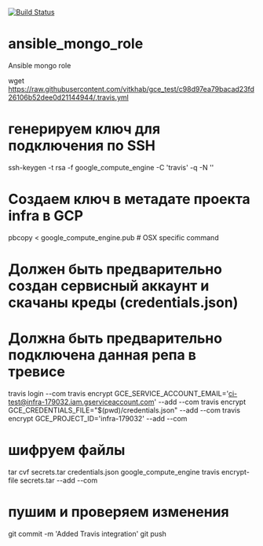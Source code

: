 [![Build Status](https://travis-ci.com/ivango812/ansible_mongo_role.svg?branch=master)](https://travis-ci.com/ivango812/ansible_mongo_role)

# ansible_mongo_role
Ansible mongo role

wget https://raw.githubusercontent.com/vitkhab/gce_test/c98d97ea79bacad23fd26106b52dee0d21144944/.travis.yml
# генерируем ключ для подключения по SSH
ssh-keygen -t rsa -f google_compute_engine -C 'travis' -q -N ''
# Создаем ключ в метадате проекта infra в GCP
pbcopy < google_compute_engine.pub # OSX specific command

# Должен быть предварительно создан сервисный аккаунт и скачаны креды (credentials.json)
# Должна быть предварительно подключена данная репа в тревисе
travis login --com
travis encrypt GCE_SERVICE_ACCOUNT_EMAIL='ci-test@infra-179032.iam.gserviceaccount.com' --add --com
travis encrypt GCE_CREDENTIALS_FILE="$(pwd)/credentials.json" --add --com
travis encrypt GCE_PROJECT_ID='infra-179032' --add --com

# шифруем файлы
tar cvf secrets.tar credentials.json google_compute_engine
travis encrypt-file secrets.tar --add --com

# пушим и проверяем изменения
git commit -m 'Added Travis integration'
git push
